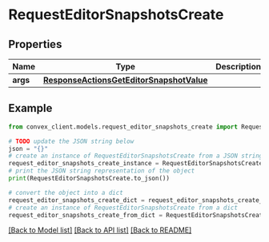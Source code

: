 # RequestEditorSnapshotsCreate


## Properties

Name | Type | Description | Notes
------------ | ------------- | ------------- | -------------
**args** | [**ResponseActionsGetEditorSnapshotValue**](ResponseActionsGetEditorSnapshotValue.md) |  | 

## Example

```python
from convex_client.models.request_editor_snapshots_create import RequestEditorSnapshotsCreate

# TODO update the JSON string below
json = "{}"
# create an instance of RequestEditorSnapshotsCreate from a JSON string
request_editor_snapshots_create_instance = RequestEditorSnapshotsCreate.from_json(json)
# print the JSON string representation of the object
print(RequestEditorSnapshotsCreate.to_json())

# convert the object into a dict
request_editor_snapshots_create_dict = request_editor_snapshots_create_instance.to_dict()
# create an instance of RequestEditorSnapshotsCreate from a dict
request_editor_snapshots_create_from_dict = RequestEditorSnapshotsCreate.from_dict(request_editor_snapshots_create_dict)
```
[[Back to Model list]](../README.md#documentation-for-models) [[Back to API list]](../README.md#documentation-for-api-endpoints) [[Back to README]](../README.md)


